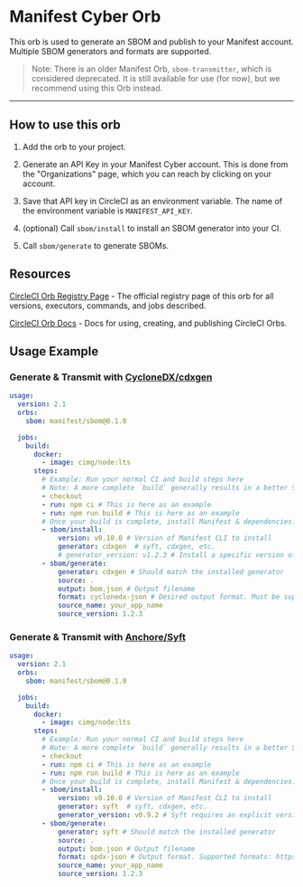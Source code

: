 # Manifest Cyber Orb

<!---
[![CircleCI Build Status](https://circleci.com/gh/<organization>/<project-name>.svg?style=shield "CircleCI Build Status")](https://circleci.com/gh/<organization>/<project-name>) [![CircleCI Orb Version](https://badges.circleci.com/orbs/<namespace>/<orb-name>.svg)](https://circleci.com/orbs/registry/orb/<namespace>/<orb-name>) [![GitHub License](https://img.shields.io/badge/license-MIT-lightgrey.svg)](https://raw.githubusercontent.com/<organization>/<project-name>/master/LICENSE) [![CircleCI Community](https://img.shields.io/badge/community-CircleCI%20Discuss-343434.svg)](https://discuss.circleci.com/c/ecosystem/orbs)

--->

This orb is used to generate an SBOM and publish to your Manifest account. Multiple SBOM generators and formats are supported.

> Note: There is an older Manifest Orb, `sbom-transmitter`, which is considered deprecated. It is still available for use (for now), but we recommend using this Orb instead.

---

## How to use this orb

1. Add the orb to your project.
2. Generate an API Key in your Manifest Cyber account. This is done from the "Organizations" page, which you can reach by clicking on your account.
3. Save that API key in CircleCI as an environment variable. The name of the environment variable is `MANIFEST_API_KEY`.

4. (optional) Call `sbom/install` to install an SBOM generator into your CI.
5. Call `sbom/generate` to generate SBOMs.

## Resources

[CircleCI Orb Registry Page](https://circleci.com/orbs/registry/orb/manifest/sbom) - The official registry page of this orb for all versions, executors, commands, and jobs described.

[CircleCI Orb Docs](https://circleci.com/docs/2.0/orb-intro/#section=configuration) - Docs for using, creating, and publishing CircleCI Orbs.

## Usage Example

### Generate & Transmit with [CycloneDX/cdxgen](https://github.com/CycloneDX/cdxgen)
```yaml
usage:
  version: 2.1
  orbs:
    sbom: manifest/sbom@0.1.0

  jobs:
    build:
      docker:
        - image: cimg/node:lts
      steps:
        # Example: Run your normal CI and build steps here
        # Note: A more complete `build` generally results in a better SBOM
        - checkout
        - run: npm ci # This is here as an example
        - run: npm run build # This is here as an example
        # Once your build is complete, install Manifest & dependencies:
        - sbom/install:
            version: v0.10.0 # Version of Manifest CLI to install
            generator: cdxgen  # syft, cdxgen, etc.
            # generator_version: v1.2.3 # Install a specific version of the generator (default: latest)
        - sbom/generate:
            generator: cdxgen # Should match the installed generator
            source: .
            output: bom.json # Output filename
            format: cyclonedx-json # Desired output format. Must be supported by selected generator
            source_name: your_app_name
            source_version: 1.2.3
```

### Generate & Transmit with [Anchore/Syft](https://github.com/anchore/syft)
```yaml
usage:
  version: 2.1
  orbs:
    sbom: manifest/sbom@0.1.0

  jobs:
    build:
      docker:
        - image: cimg/node:lts
      steps:
        # Example: Run your normal CI and build steps here
        # Note: A more complete `build` generally results in a better SBOM
        - checkout
        - run: npm ci # This is here as an example
        - run: npm run build # This is here as an example
        # Once your build is complete, install Manifest & dependencies:
        - sbom/install:
            version: v0.10.0 # Version of Manifest CLI to install
            generator: syft  # syft, cdxgen, etc.
            generator_version: v0.9.2 # Syft requires an explicit version be set.
        - sbom/generate:
            generator: syft # Should match the installed generator
            source: .
            output: bom.json # Output filename
            format: spdx-json # Output format. Supported formats: https://github.com/anchore/syft#output-formats
            source_name: your_app_name
            source_version: 1.2.3
```
